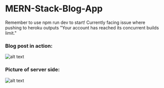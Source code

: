 # MERN-Stack-Blog-App

Remember to use npm run dev to start!
Currently facing issue where pushing to heroku outputs "Your account has reached its concurrent builds limit."

### Blog post in action:
![alt text](https://i.ibb.co/1QsWBLW/Screenshot-130.png)


### Picture of server side:
![alt text](https://i.ibb.co/nmfbNmf/Screenshot-131.png)




